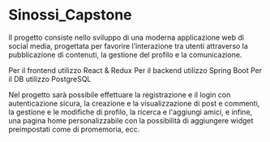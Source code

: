 # Sinossi_Capstone

Il progetto consiste nello sviluppo di una moderna applicazione web di social media,
progettata per favorire l’interazione tra utenti attraverso la pubblicazione di contenuti,
la gestione del profilo e la comunicazione.

Per il frontend utilizzo React & Redux
Per il backend utilizzo Spring Boot
Per il DB utilizzo PostgreSQL

Nel progetto sarà possibile effettuare la registrazione e il login con autenticazione sicura, la creazione e
la visualizzazione di post e commenti, la gestione e le modifiche di profilo, la ricerca e l'aggiungi amici, e infine, una pagina home
personalizzabile con la possibilità di aggiungere widget preimpostati come di promemoria, ecc.
